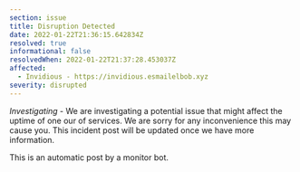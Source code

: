 ```yaml
---
section: issue
title: Disruption Detected
date: 2022-01-22T21:36:15.642834Z
resolved: true
informational: false
resolvedWhen: 2022-01-22T21:37:28.453037Z
affected:
  - Invidious - https://invidious.esmailelbob.xyz
severity: disrupted
---
```

*Investigating* - We are investigating a potential issue that might affect the uptime of one our of services. We are sorry for any inconvenience this may cause you. This incident post will be updated once we have more information.

This is an automatic post by a monitor bot.
        